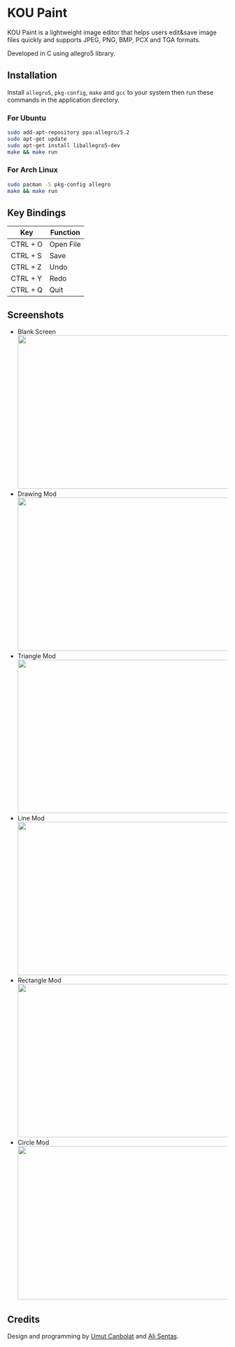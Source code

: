 # KOU Paint

KOU Paint is a lightweight image editor that helps users edit&save image files quickly and supports JPEG, PNG, BMP, PCX and TGA formats. 

Developed in C using allegro5 library.


## Installation

Install `allegro5`, `pkg-config`, `make` and `gcc` to your system then run these commands in the application directory.

### For Ubuntu
```sh
sudo add-apt-repository ppa:allegro/5.2
sudo apt-get update
sudo apt-get install liballegro5-dev
make && make run
```
### For Arch Linux
```sh
sudo pacman -S pkg-config allegro
make && make run
```

## Key Bindings
| Key      | Function |
| ---------| -------- |
| CTRL + O |  Open File|
| CTRL + S |  Save |
| CTRL + Z |  Undo |
| CTRL + Y |  Redo |
| CTRL + Q |  Quit |


## Screenshots
- Blank Screen <br> <img src="http://i.hizliresim.com/GB5dpN.png" width="500" height="350"> <br>
- Drawing Mod <br> <img src="http://i.hizliresim.com/yERBA9.png" width="500" height="350">  <br>
- Triangle Mod <br> <img src="http://i.hizliresim.com/698olE.png" width="500" height="350"> <br>
- Line Mod <br> <img src="http://i.hizliresim.com/W0EN6P.png" width="500" height="350"> <br>
- Rectangle Mod <br> <img src="http://i.hizliresim.com/37Pm15.png" width="500" height="350">  <br>
- Circle Mod <br> <img src="http://i.hizliresim.com/p09dmJ.png" width="500" height="350"> <br>

## Credits
Design and programming by [Umut Canbolat](https://github.com/krupunkt) and [Ali Şentaş](https://github.com/alisentas).
